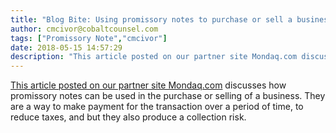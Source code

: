```yaml
---
title: "Blog Bite: Using promissory notes to purchase or sell a business."
author: cmcivor@cobaltcounsel.com
tags: ["Promissory Note","cmcivor"]
date: 2018-05-15 14:57:29
description: "This article posted on our partner site Mondaq.com discusses how promissory notes can be used in the purchase or selling of a business. They are a way to make payment for the transaction over a peri..."
---
```


[This article posted on our partner site Mondaq.com](http://www.mondaq.com/canada/x/440042/Shareholders/Terms+of+the+Deal+Both+Price+and+Terms+are+Important) discusses how promissory notes can be used in the purchase or selling of a business. They are a way to make payment for the transaction over a period of time, to reduce taxes, and but they also produce a collection risk.